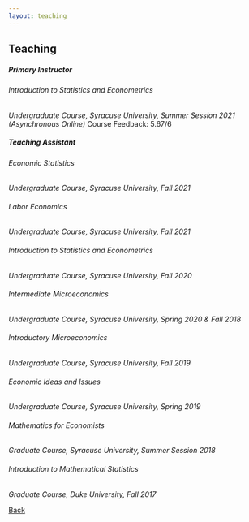 ```yaml
---
layout: teaching
---
```


## Teaching

##### Primary Instructor
###### Introduction to Statistics and Econometrics
*Undergraduate Course, Syracuse University, Summer Session 2021 (Asynchronous Online)*
Course Feedback: 5.67/6

##### Teaching Assistant
###### Economic Statistics
*Undergraduate Course, Syracuse University, Fall 2021*
###### Labor Economics
*Undergraduate Course, Syracuse University, Fall 2021*
###### Introduction to Statistics and Econometrics
*Undergraduate Course, Syracuse University, Fall 2020*
###### Intermediate Microeconomics
*Undergraduate Course, Syracuse University, Spring 2020 & Fall 2018*
###### Introductory Microeconomics
*Undergraduate Course, Syracuse University, Fall 2019*
###### Economic Ideas and Issues
*Undergraduate Course, Syracuse University, Spring 2019*

###### Mathematics for Economists
*Graduate Course, Syracuse University, Summer Session 2018*
###### Introduction to Mathematical Statistics
*Graduate Course, Duke University, Fall 2017*

[Back](./)
